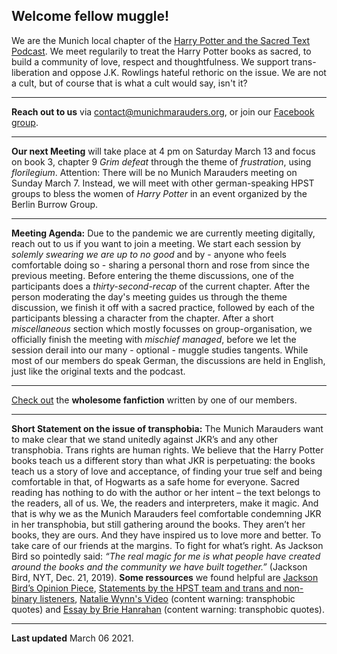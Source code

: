 ## Welcome fellow muggle!
We are the Munich local chapter of the [Harry Potter and the Sacred Text Podcast](https://www.harrypottersacredtext.com). We meet regularily to treat the Harry Potter books as sacred, to build a community of love, respect and thoughtfulness. We support trans-liberation and oppose J.K. Rowlings hateful rethoric on the issue. We are not a cult, but of course that is what a cult would say, isn't it?

---
**Reach out to us** via contact@munichmarauders.org, or join our [Facebook group](https://www.facebook.com/groups/2408737062515597/).

---

**Our next Meeting** will take place at 4 pm on Saturday March 13 and focus on book 3, chapter 9 *Grim defeat* through the theme of *frustration*, using *florilegium*. Attention: There will be no Munich Marauders meeting on Sunday March 7. Instead, we will meet with other german-speaking HPST groups to bless the women of *Harry Potter* in an event organized by the Berlin Burrow Group.

---

**Meeting Agenda:** Due to the pandemic we are currently meeting digitally, reach out to us if you want to join a meeting. We start each session by *solemly swearing we are up to no good* and by - anyone who feels comfortable doing so - sharing a personal thorn and rose from since the previous meeting. Before entering the theme discussions, one of the participants does a *thirty-second-recap* of the current chapter. After the person moderating the day's meeting guides us through the theme discussion, we finish it off with a sacred practice, followed by each of the participants blessing a character from the chapter. After a short *miscellaneous* section which mostly focusses on group-organisation, we officially finish the meeting with *mischief managed*, before we let the session derail into our many - optional - muggle studies tangents. While most of our members do speak German, the discussions are held in English, just like the original texts and the podcast.

---
[Check out](https://archiveofourown.org/users/Lemikita/pseuds/Lemikita) the **wholesome fanfiction** written by one of our members.

---
**Short Statement on the issue of transphobia:** The Munich Marauders want to make clear that we stand unitedly against JKR’s and any other transphobia. Trans rights are human rights. We believe that the Harry Potter books teach us a different story than what JKR is perpetuating: the books teach us a story of love and acceptance, of finding your true self and being comfortable in that, of Hogwarts as a safe home for everyone. Sacred reading has nothing to do with the author or her intent – the text belongs to the readers, all of us. We, the readers and interpreters, make it magic. And that is why we as the Munich Marauders feel comfortable condemning JKR in her transphobia, but still gathering around the books. They aren’t her books, they are ours. And they have inspired us to love more and better. To take care of our friends at the margins. To fight for what’s right. As Jackson Bird so pointedly said: *“The real magic for me is what people have created around the books and the community we have built together.”* (Jackson Bird, NYT, Dec. 21, 2019). **Some ressources** we found helpful are
[Jackson Bird’s Opinion Piece](https://www.nytimes.com/2019/12/21/opinion/jk-rowling-twitter-trans.html), [Statements by the HPST team and trans and non-binary listeners](https://www.harrypottersacredtext.com/statements), [Natalie Wynn's Video](https://www.youtube.com/watch?v=7gDKbT_l2us&feature=emb_logo) (content warning: transphobic quotes) and [Essay by Brie Hanrahan](https://medium.com/@briehanrahan/a-reasonable-persons-guide-to-the-j-k-rowling-essay-6bd9e2d638ad) (content warning: transphobic quotes).

---
**Last updated** March 06 2021.
